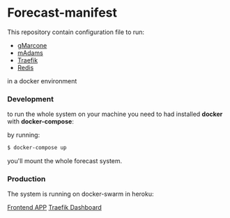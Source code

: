 # Forecast-manifest

This repository contain configuration file to run:

- [gMarcone](https://github.com/rodrwan/gmarcone)
- [mAdams](https://github.com/rodrwan/madams)
- [Traefik](https://traefik.io/)
- [Redis](https://redis.io/)

in a docker environment

### Development

to run the whole system on your machine you need to had installed **docker** with **docker-compose**:

by running:

```sh
$ docker-compose up
```

you'll mount the whole forecast system.

### Production

The system is running on docker-swarm in heroku:

[Frontend APP](http://dockhero-rugged-50468.dockhero.io/)
[Traefik Dashboard](http://dockhero-rugged-50468.dockhero.io:8080/)

